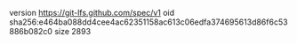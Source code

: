 version https://git-lfs.github.com/spec/v1
oid sha256:e464ba088dd4cee4ac62351158ac613c06edfa374695613d86f6c53886b082c0
size 2893
